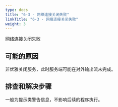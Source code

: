```yaml
---
type: docs
title: "6-3 - 网络连接关闭失败"
linkTitle: "6-3 - 网络连接关闭失败"
weight: 3
---
```

网络连接关闭失败

## 可能的原因

非优雅关闭服务，此时服务端可能在对外输出流未完成。

## 排查和解决步骤

一般为提示类警告信息，不影响后续的程序执行。
 
<p style="margin-top: 3rem;"> </p>